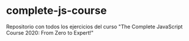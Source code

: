 # complete-js-course
Repositorio con todos los ejercicios del curso "The Complete JavaScript Course 2020: From Zero to Expert!"
